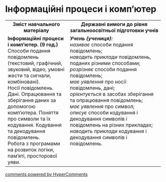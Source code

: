 <div id="hypercomments_widget" class="js-hypercomments-widget invisible"></div>

Інформаційні процеси і комп’ютер
=============================================

<table>
  <tr>
    <td width="40%" align="center"><b>Зміст навчального матеріалу<b></td>
    <td width="60%" align="center"><b>Державні вимоги до рівня загальноосвітньої підготовки учнів</b></td>
  </tr>
  <tr>
    <td width="40%" style="vertical-align:top !important;">
    <b>Інформаційні процеси і комп’ютер. (9 год.)</b><br>
    Способи подання повідомлень (текстовий, графічний, звуковий, відео, умовні жести та сигнали, комбіновані).<br>
    Носії повідомлень. Дані. Опрацювання та зберігання даних  за допомогою комп’ютера. Поняття про символи та їх кодування. Кодування та декодування повідомлень.<br>
    Робота з програмами на розвиток логіки, пам’яті, просторової уяви.
    </td>
    <td width="60%" style="vertical-align:top !important;">
    <i><b>Учень (учениця):</b></i><br>
	<i>називає</i> способи подання повідомлень;<br>
  <i>наводить приклади</i> повідомлень, поданих різними способами;<br>
	<i>розрізняє</i> способи подання повідомлень;<br>
  <i>має уявлення</i> про носії повідомлень, дані;<br>
  <i>орієнтується</i> в засобах зберігання та опрацювання повідомлень;<br>
  <i>має уявлення</i> про символ;<br>
  <i>описує</i> способи кодування і декодування символів і повідомлень на різних прикладах;<br>
  <i>наводить приклади</i> кодування і декодування символів і повідомлень.
	</td>
  </tr>
</table>

<div class="js-hypercomments-container">
<a href="http://hypercomments.com" class="hc-link" title="comments widget">comments powered by HyperComments</a>
</div>
